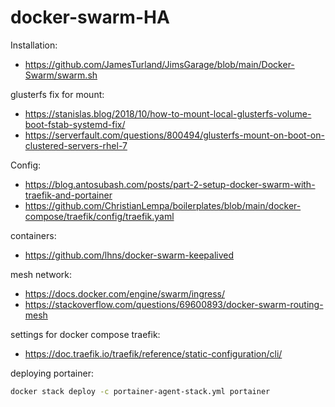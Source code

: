 # docker-swarm-HA

Installation:
* https://github.com/JamesTurland/JimsGarage/blob/main/Docker-Swarm/swarm.sh

glusterfs fix for mount:
* https://stanislas.blog/2018/10/how-to-mount-local-glusterfs-volume-boot-fstab-systemd-fix/
* https://serverfault.com/questions/800494/glusterfs-mount-on-boot-on-clustered-servers-rhel-7

Config:
* https://blog.antosubash.com/posts/part-2-setup-docker-swarm-with-traefik-and-portainer
* https://github.com/ChristianLempa/boilerplates/blob/main/docker-compose/traefik/config/traefik.yaml

containers:
* https://github.com/lhns/docker-swarm-keepalived

mesh network:
* https://docs.docker.com/engine/swarm/ingress/
* https://stackoverflow.com/questions/69600893/docker-swarm-routing-mesh

settings for docker compose traefik:
* https://doc.traefik.io/traefik/reference/static-configuration/cli/

deploying portainer:
```sh
docker stack deploy -c portainer-agent-stack.yml portainer
```
